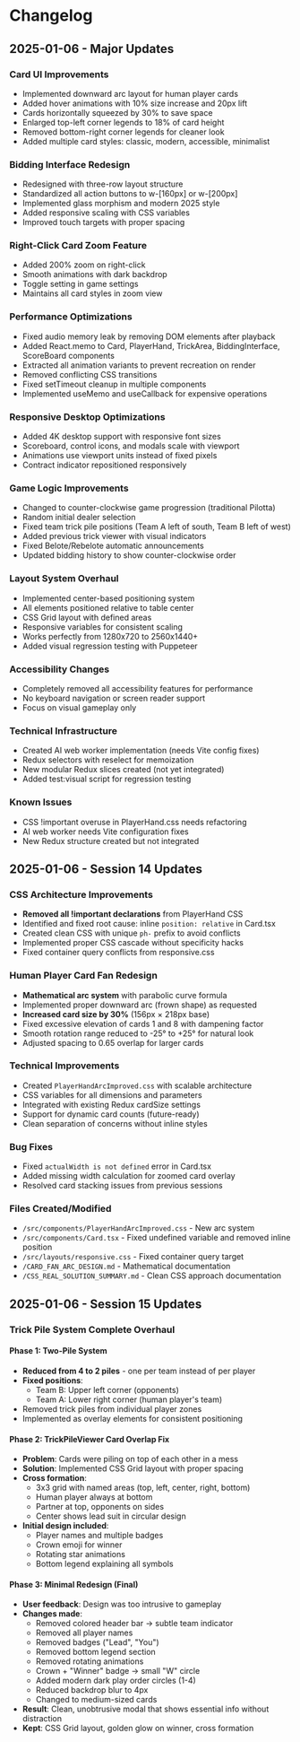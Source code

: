 # Changelog

## 2025-01-06 - Major Updates

### Card UI Improvements
- Implemented downward arc layout for human player cards
- Added hover animations with 10% size increase and 20px lift
- Cards horizontally squeezed by 30% to save space
- Enlarged top-left corner legends to 18% of card height
- Removed bottom-right corner legends for cleaner look
- Added multiple card styles: classic, modern, accessible, minimalist

### Bidding Interface Redesign
- Redesigned with three-row layout structure
- Standardized all action buttons to w-[160px] or w-[200px]
- Implemented glass morphism and modern 2025 style
- Added responsive scaling with CSS variables
- Improved touch targets with proper spacing

### Right-Click Card Zoom Feature
- Added 200% zoom on right-click
- Smooth animations with dark backdrop
- Toggle setting in game settings
- Maintains all card styles in zoom view

### Performance Optimizations
- Fixed audio memory leak by removing DOM elements after playback
- Added React.memo to Card, PlayerHand, TrickArea, BiddingInterface, ScoreBoard components
- Extracted all animation variants to prevent recreation on render
- Removed conflicting CSS transitions
- Fixed setTimeout cleanup in multiple components
- Implemented useMemo and useCallback for expensive operations

### Responsive Desktop Optimizations
- Added 4K desktop support with responsive font sizes
- Scoreboard, control icons, and modals scale with viewport
- Animations use viewport units instead of fixed pixels
- Contract indicator repositioned responsively

### Game Logic Improvements
- Changed to counter-clockwise game progression (traditional Pilotta)
- Random initial dealer selection
- Fixed team trick pile positions (Team A left of south, Team B left of west)
- Added previous trick viewer with visual indicators
- Fixed Belote/Rebelote automatic announcements
- Updated bidding history to show counter-clockwise order

### Layout System Overhaul
- Implemented center-based positioning system
- All elements positioned relative to table center
- CSS Grid layout with defined areas
- Responsive variables for consistent scaling
- Works perfectly from 1280x720 to 2560x1440+
- Added visual regression testing with Puppeteer

### Accessibility Changes
- Completely removed all accessibility features for performance
- No keyboard navigation or screen reader support
- Focus on visual gameplay only

### Technical Infrastructure
- Created AI web worker implementation (needs Vite config fixes)
- Redux selectors with reselect for memoization
- New modular Redux slices created (not yet integrated)
- Added test:visual script for regression testing

### Known Issues
- CSS !important overuse in PlayerHand.css needs refactoring
- AI web worker needs Vite configuration fixes
- New Redux structure created but not integrated

## 2025-01-06 - Session 14 Updates

### CSS Architecture Improvements
- **Removed all !important declarations** from PlayerHand CSS
- Identified and fixed root cause: inline `position: relative` in Card.tsx
- Created clean CSS with unique `ph-` prefix to avoid conflicts
- Implemented proper CSS cascade without specificity hacks
- Fixed container query conflicts from responsive.css

### Human Player Card Fan Redesign
- **Mathematical arc system** with parabolic curve formula
- Implemented proper downward arc (frown shape) as requested
- **Increased card size by 30%** (156px × 218px base)
- Fixed excessive elevation of cards 1 and 8 with dampening factor
- Smooth rotation range reduced to -25° to +25° for natural look
- Adjusted spacing to 0.65 overlap for larger cards

### Technical Improvements
- Created `PlayerHandArcImproved.css` with scalable architecture
- CSS variables for all dimensions and parameters
- Integrated with existing Redux cardSize settings
- Support for dynamic card counts (future-ready)
- Clean separation of concerns without inline styles

### Bug Fixes
- Fixed `actualWidth is not defined` error in Card.tsx
- Added missing width calculation for zoomed card overlay
- Resolved card stacking issues from previous sessions

### Files Created/Modified
- `/src/components/PlayerHandArcImproved.css` - New arc system
- `/src/components/Card.tsx` - Fixed undefined variable and removed inline position
- `/src/layouts/responsive.css` - Fixed container query target
- `/CARD_FAN_ARC_DESIGN.md` - Mathematical documentation
- `/CSS_REAL_SOLUTION_SUMMARY.md` - Clean CSS approach documentation

## 2025-01-06 - Session 15 Updates

### Trick Pile System Complete Overhaul

#### Phase 1: Two-Pile System
- **Reduced from 4 to 2 piles** - one per team instead of per player
- **Fixed positions**:
  - Team B: Upper left corner (opponents)
  - Team A: Lower right corner (human player's team)
- Removed trick piles from individual player zones
- Implemented as overlay elements for consistent positioning

#### Phase 2: TrickPileViewer Card Overlap Fix
- **Problem**: Cards were piling on top of each other in a mess
- **Solution**: Implemented CSS Grid layout with proper spacing
- **Cross formation**:
  - 3x3 grid with named areas (top, left, center, right, bottom)
  - Human player always at bottom
  - Partner at top, opponents on sides
  - Center shows lead suit in circular design
- **Initial design included**:
  - Player names and multiple badges
  - Crown emoji for winner
  - Rotating star animations
  - Bottom legend explaining all symbols

#### Phase 3: Minimal Redesign (Final)
- **User feedback**: Design was too intrusive to gameplay
- **Changes made**:
  - Removed colored header bar → subtle team indicator
  - Removed all player names
  - Removed badges ("Lead", "You") 
  - Removed bottom legend section
  - Removed rotating animations
  - Crown + "Winner" badge → small "W" circle
  - Added modern dark play order circles (1-4)
  - Reduced backdrop blur to 4px
  - Changed to medium-sized cards
- **Result**: Clean, unobtrusive modal that shows essential info without distraction
- **Kept**: CSS Grid layout, golden glow on winner, cross formation